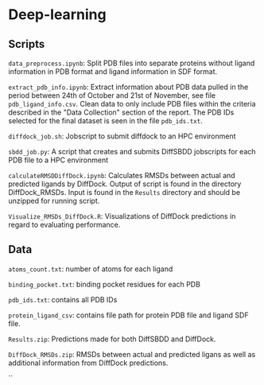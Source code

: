 # Deep-learning

## Scripts
`data_preprocess.ipynb`: Split PDB files into separate proteins without ligand information in PDB format and ligand information in SDF format.

`extract_pdb_info.ipynb`: Extract information about PDB data pulled in the period between 24th of October and 21st of November, see file `pdb_ligand_info.csv`. Clean data to only include PDB files within the criteria described in the "Data Collection" section of the report. The PDB IDs selected for the final dataset is seen in the file `pdb_ids.txt`. 

`diffdock_job.sh`: Jobscript to submit diffdock to an HPC environment

`sbdd_job.py`: A script that creates and submits DiffSBDD jobscripts for each PDB file to a HPC environment

`calculateRMSDDiffDock.ipynb`: Calculates RMSDs between actual and predicted ligands by DiffDock. Output of script is found in the directory DiffDock_RMSDs. Input is found in the `Results` directory and should be unzipped for running script. 

`Visualize_RMSDs_DiffDock.R`: Visualizations of DiffDock predictions in regard to evaluating performance. 

## Data
`atoms_count.txt`: number of atoms for each ligand

`binding_pocket.txt`: binding pocket residues for each PDB

`pdb_ids.txt`: contains all PDB IDs

`protein_ligand_csv`: contains file path for protein PDB file and ligand SDF file.

`Results.zip`: Predictions made for both DiffSBDD and DiffDock. 

`DiffDock_RMSDs.zip`: RMSDs between actual and predicted ligans as well as additional information from DiffDock predictions.

``
